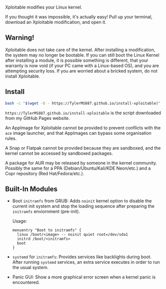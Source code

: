 Xploitable modifies your Linux kernel.

If you thought it was impossible, it's actually easy! Pull up your terminal,
download an Xploitable modification, and open it.

## Warning!

Xploitable does not take care of the kernel. After installing a modification,
the system may no longer be bootable. If you can still boot the Linux Kernel after
installing a module, it is possible something is different, that your warranty
is now void (if your PC came with a Linux-based OS), and you are attempting security
loss. If you are worried about a bricked system, do not install Xploitable.

## Install

```bash
bash -c "$(wget -O - https://TylerMS887.github.io/install-xploitable)"
```

`https://TylerMS887.github.io/install-xploitable` is the script downloaded from my GitHub
Pages website.

An AppImage for Xploitable cannot be provided to prevent conflicts with the `ace` image
launcher, and that AppImages can bypass some organisation rules.

A Snap or Flatpak cannot be provided because they are sandboxed, and the kernel cannot be
accessed by sandboxed packages.

A package for AUR may be released by someone in the kernel community. Possibly the same
for a PPA (Debian/Ubuntu/Kali/KDE Neon/etc.) and a Copr repository (Red Hat/Fedora/etc.).

## Built-In Modules

* Boot `initramfs` from GRUB: Adds `noinit` kernel option to disable the current init system
  and stop the loading sequence after preparing the `initramfs` enviornment (pre-init).
  
  Usage:
  ```
  menuentry "Boot to initramfs" {
    linux /boot/<image> -- noinit quiet root=/dev/sda1
    initrd /boot/<initramfs>
    boot
  }
  ```

* `systemd` for `initramfs`: Provides services like backlights during boot. After running `systemd`
  services, an extra service executes in order to run the usual system.

* Panic GUI: Show a more graphical error screen when a kernel panic is encountered.
